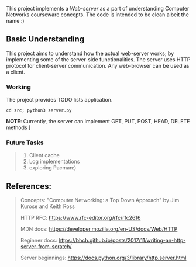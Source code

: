 This project implements a *Web-server* as a part of understanding Computer Networks courseware concepts. The code is intended to be clean albeit the name :)

## Basic Understanding
This project aims to understand how the actual web-server works; by implementing some of the server-side functionalities. The server uses HTTP protocol for client-server communication. Any web-browser can be used as a client.

### Working
The project provides TODO lists application.
```
cd src; python3 server.py
```
**NOTE**: Currently, the server can implement GET, PUT, POST, HEAD, DELETE methods ]

### Future Tasks
> 1. Client cache
> 2. Log implementations
> 3. exploring Pacman:)

## References:
> Concepts: "Computer Networking: a Top Down Approach" by Jim Kurose and Keith Ross
>
> HTTP RFC: https://www.rfc-editor.org/rfc/rfc2616
>
> MDN docs: https://developer.mozilla.org/en-US/docs/Web/HTTP
>
> Beginner docs: https://bhch.github.io/posts/2017/11/writing-an-http-server-from-scratch/
> 
> Server beginnings: https://docs.python.org/3/library/http.server.html


